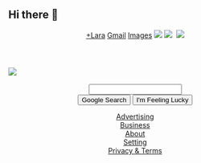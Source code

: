## Hi there 👋

<!DOCTYPE html>
<html>

<head>
    <link rel="stylesheet" type="text/css" href="style.css">
    <link rel="shortcut icon" type="image/png" href="favicon.ico"/>
    <title>Google</title>
</head>

<body>
    <header>
        <a  href="https://plus.google.com/u/0/up/follow"><center>+Lara</a>
        <a href="https://mail.google.com">Gmail</a>
        <a href="https://www.google.com/imghp?h1=en&tab=wi&ei=0x1NVMXuJY03yATCjoFA&ved=0CAQQqi4oA">Images</a>
        <img di="products" src="products.png"/>
        <img id="bell" src="bell.png"/>
        <img id="share' src='share.png"/>
        <img id="lara" class="headerpics" src="http://1h3.googleusercontent.com/-zkPWifjxy1M/AAAAAAAAAAI/AAAAAAAAAA/7pAAlFnncq4/s32-c/phto.jpg" />
    </header>
    <div>
        <img src="https://www.google.com/images/srpr/logo11w.png"/>
        <form name="google" action="#" method="Post"><br><center>
            <input type="search" class="search"><br>
            <input type="submit" class="button" name="submit" value="Google Search">
            <input type="submit" class="button" name="lucky" value="I'm Feeling Lucky">
        </form>
    </div>
    <footer><center>
        <a class="leftlinks" href="https://www.google.com/intl/en/ads/?fg=1">Advertising</a><center>
        <a class="leftlinks" href="https://www.google.com/service/?fg=1">Business</a><center>
        <a class="leftlinks" href="https://www.google.com/intl/en/about/">About</a><center>
        <a class="leftlinks" href="https://www.google.com/preference?h1=en">Setting</a><center>
        <a class="leftlinks" href="https://www.google.com/intl/en/policies/?fg=1">Privacy & Terms</a><center>
    </footer>
</body>

</html>

<!--
**ishagupta24/ishagupta24** is a ✨ _special_ ✨ repository because its `README.md` (this file) appears on your GitHub profile.

Here are some ideas to get you started:

- 🔭 I’m currently working on ...
- 🌱 I’m currently learning ...
- 👯 I’m looking to collaborate on ...
- 🤔 I’m looking for help with ...
- 💬 Ask me about ...
- 📫 How to reach me: ...
- 😄 Pronouns: ...
- ⚡ Fun fact: ...
-->
